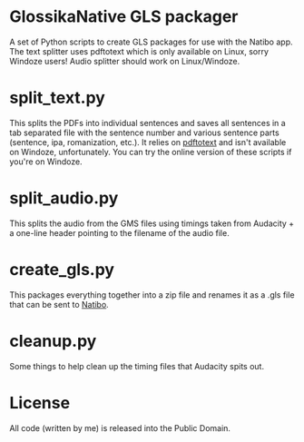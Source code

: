 # GlossikaNative GLS packager
A set of Python scripts to create GLS packages for use with the Natibo app. The text splitter uses pdftotext
which is only available on Linux, sorry Windoze users! Audio splitter should work on Linux/Windoze.

# split_text.py
This splits the PDFs into individual sentences and saves all sentences in a tab separated file with the sentence number
and various sentence parts (sentence, ipa, romanization, etc.). It relies on [pdftotext](https://github.com/jalan/pdftotext)
and isn't available on Windoze, unfortunately. You can try the online version of
these scripts if you're on Windoze.

# split_audio.py
This splits the audio from the GMS files using timings taken from Audacity + a one-line header pointing to the filename
of the audio file.

# create_gls.py
This packages everything together into a zip file and renames it as a .gls file that can be sent to [Natibo](https://github.com/chickendude/Natibo).

# cleanup.py
Some things to help clean up the timing files that Audacity spits out.

# License
All code (written by me) is released into the Public Domain.
